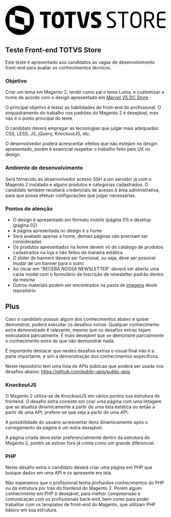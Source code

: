 ![](images/logo.svg)

## Teste Front-end TOTVS Store

Este teste é apresentado aos candidatos as vagas de desenvolvimento front-end para avaliar os conhecimentos técnicos.

### Objetivo

Criar um tema em Magento 2, tendo como pai o tema Luma, e customizar a home de acordo com o design apresentado em [Marvel VS DC Store](images/marvel-vs-dc.pdf).

O principal objetivo é testar as habilidades de front-end do profissional. O enquadramento do trabalho nos padrões do Magento 2 é desejável, mas não é o ponto principal do teste.

O candidato deverá empregar as tecnologias que julgar mais adequadas: CSS, LESS, JS, jQuery, KnockoutJS, etc.

O desenvolvedor poderá acrescentar efeitos que não estejam no desgin apresentado, porém é essencial respeitar o trabalho feito pelo UX no design.

### Ambiente de desenvolvimento

Será fornecido ao desenvolvedor acesso SSH a um servidor já com o Magento 2 instalado e alguns produtos e categorias cadastrados. O candidato também receberá credenciais de acesso à área administrativa, para que possa efetuar configurações que julgar necessárias.

### Pontos de atenção

- O design é apresentado em formato mobile (página 01) e desktop (página 02)
- A página apresentada no design é a home
- Será avaliado apenas a home, demais páginas não precisam ser consideradas
- Os produtos apresentados na home devem vir do catálogo de produtos cadastrados na loja e não feitos de maneira estática
- O slider de banners deverá ser funcional, ou seja, deve ser possível mudar de um banner para o outro
- Ao clicar em "RECEBA NOSSA NEWSLETTER" deverá ser aberta uma caixa modal com o formulário de inscrição de newsletter padrão dentro da mesma
- Outros materiais podem ser encontrados na pasta de [imagens](images/) deste repositório

## Plus

Caso o candidato possuir algum dos conhecimentos abaixo e quiser demonstrar, poderá executar os desafios extras. Qualquer conhecimento extra demonstrado é relevante, mesmo que os desafios extras sejam executados parcialmente. É mais desejável que se demonstre parcialmente o conhecimento extra do que não demonstrar nada.

É importante destacar que nestes desafios extras o visual final não é a parte importante, e sim a demonstração dos conhecimentos específicos.

Neste repositório tem uma lista de APIs públicas que poderá ser usada nos desafios abaixo: https://github.com/public-apis/public-apis

### KnockoutJS

O Magento 2 utiliza-se de KnockoutJS em vários pontos sua estrutura de frontend. O desafio extra consiste em criar uma página com uma listagem que se atualiza dinamicamente a partir de uma lista estática ou então a partir de uma API; prefere-se que seja a partir de uma API.

A possibilidade do usuário acrescentar itens dinamicamente após o carregamento da página é um extra desejável.

A página criada deve estar preferencialmente dentro da estrutura do Magento 2, porém se estiver fora já conta como um grande diferencial.

### PHP

Neste desafio extra o candidato deverá criar uma página em PHP que busque dados em uma API e os apresente em tela.

Não esperamos que o profissional tenha profundos conhecimentos do PHP ou da estrutura por trás do frontend do Magento 2. Porém algum conhecimento em PHP é desejável, para melhor compreensão e comunicaçao com os profissionais back-end, bem como para poder trabalhar com os templates de front-end do Magento, que utilizam PHP básico em sua estrutura.
